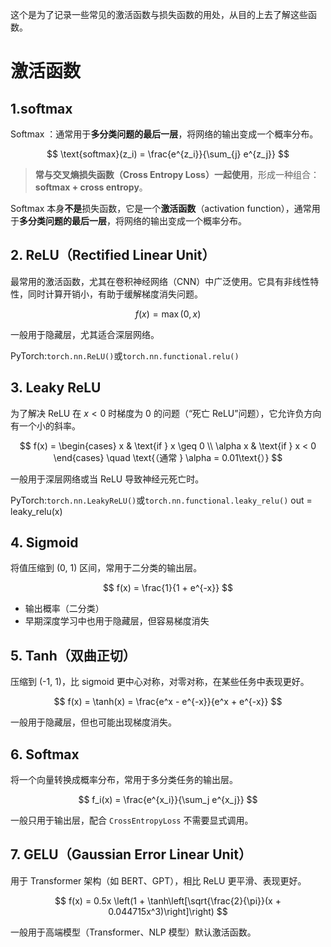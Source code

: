 这个是为了记录一些常见的激活函数与损失函数的用处，从目的上去了解这些函数。

# 激活函数

## 1.softmax

Softmax ：通常用于**多分类问题的最后一层**，将网络的输出变成一个概率分布。

$$
\text{softmax}(z_i) = \frac{e^{z_i}}{\sum_{j} e^{z_j}}
$$

> **常与交叉熵损失函数（Cross Entropy Loss）一起使用**，形成一种组合：**softmax + cross entropy**。

Softmax 本身**不是**损失函数，它是一个**激活函数**（activation function），通常用于**多分类问题的最后一层**，将网络的输出变成一个概率分布。

## 2. ReLU（Rectified Linear Unit）

最常用的激活函数，尤其在卷积神经网络（CNN）中广泛使用。它具有非线性特性，同时计算开销小，有助于缓解梯度消失问题。

$$
f(x) = \max(0, x)
$$

一般用于隐藏层，尤其适合深层网络。

PyTorch:`torch.nn.ReLU()`或`torch.nn.functional.relu()`

## 3. Leaky ReLU

为了解决 ReLU 在 $x < 0$ 时梯度为 0 的问题（“死亡 ReLU”问题），它允许负方向有一个小的斜率。

$$
f(x) = 
\begin{cases}
x & \text{if } x \geq 0 \\
\alpha x & \text{if } x < 0
\end{cases}
\quad \text{（通常 } \alpha = 0.01\text{）}
$$

一般用于深层网络或当 ReLU 导致神经元死亡时。

PyTorch:`torch.nn.LeakyReLU()`或`torch.nn.functional.leaky_relu()`
out = leaky_relu(x)

## 4. Sigmoid

将值压缩到 (0, 1) 区间，常用于二分类的输出层。

$$
f(x) = \frac{1}{1 + e^{-x}}
$$

* 输出概率（二分类）
* 早期深度学习中也用于隐藏层，但容易梯度消失


## 5. Tanh（双曲正切）

压缩到 (-1, 1)，比 sigmoid 更中心对称，对零对称，在某些任务中表现更好。

$$
f(x) = \tanh(x) = \frac{e^x - e^{-x}}{e^x + e^{-x}}
$$

一般用于隐藏层，但也可能出现梯度消失。

## 6. Softmax

将一个向量转换成概率分布，常用于多分类任务的输出层。

$$
f_i(x) = \frac{e^{x_i}}{\sum_j e^{x_j}}
$$

一般只用于输出层，配合 `CrossEntropyLoss` 不需要显式调用。


## 7. GELU（Gaussian Error Linear Unit）

用于 Transformer 架构（如 BERT、GPT），相比 ReLU 更平滑、表现更好。

$$
f(x) = 0.5x \left(1 + \tanh\left[\sqrt{\frac{2}{\pi}}(x + 0.044715x^3)\right]\right)
$$

一般用于高端模型（Transformer、NLP 模型）默认激活函数。

